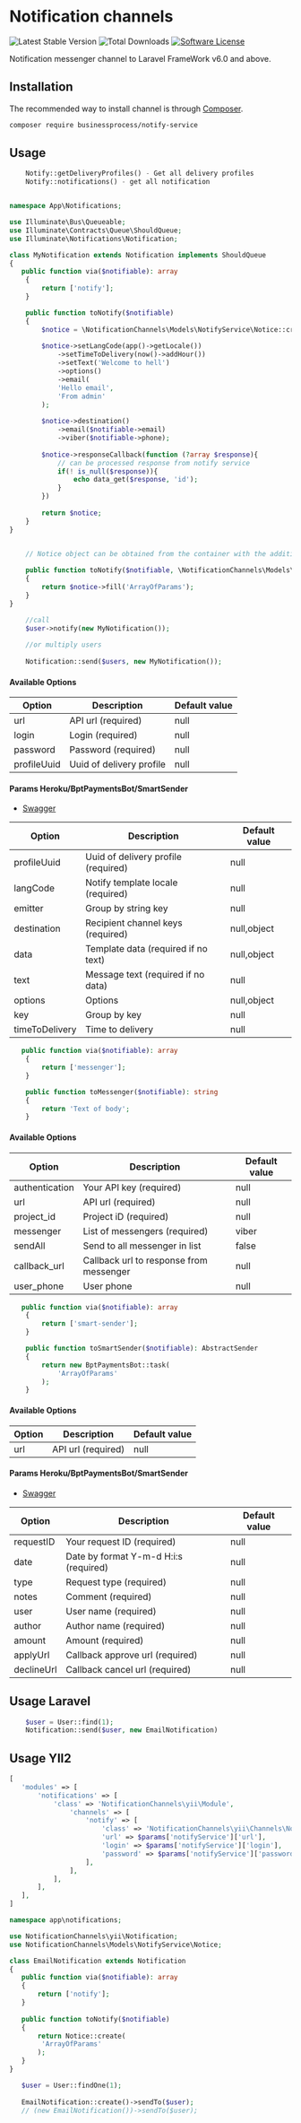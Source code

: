 Notification channels
=============================

![Latest Stable Version](https://poser.pugx.org/businessprocess/notify-service/v/stable)
![Total Downloads](https://poser.pugx.org/businessprocess/notify-service/downloads)
[![Software License](https://img.shields.io/badge/license-MIT-brightgreen.svg?style=flat-square)](LICENSE)

Notification messenger channel to Laravel FrameWork v6.0 and above.

## Installation
The recommended way to install channel is through
[Composer](http://getcomposer.org).

```bash
composer require businessprocess/notify-service
```


## Usage <a name="usege-channels"></a>

```php
    Notify::getDeliveryProfiles() - Get all delivery profiles
    Notify::notifications() - get all notification
```

```php

namespace App\Notifications;

use Illuminate\Bus\Queueable;
use Illuminate\Contracts\Queue\ShouldQueue;
use Illuminate\Notifications\Notification;

class MyNotification extends Notification implements ShouldQueue
{    
   public function via($notifiable): array
    {
        return ['notify'];
    }

    public function toNotify($notifiable)
    {    
        $notice = \NotificationChannels\Models\NotifyService\Notice::create('profileUuid');
        
        $notice->setLangCode(app()->getLocale())
            ->setTimeToDelivery(now()->addHour())
            ->setText('Welcome to hell')
            ->options()
            ->email(
            'Hello email',
            'From admin'
        );
            
        $notice->destination()
            ->email($notifiable->email)
            ->viber($notifiable->phone);    
            
        $notice->responseCallback(function (?array $response){
            // can be processed response from notify service
            if(! is_null($response)){
                echo data_get($response, 'id');
            }
        })
        
        return $notice;     
    }
}
```

```php

    // Notice object can be obtained from the container with the addition of the profileUuid from the configuration
    
    public function toNotify($notifiable, \NotificationChannels\Models\NotifyService\Notice $notice)
    {
        return $notice->fill('ArrayOfParams');
    }
}
```

```php
    //call
    $user->notify(new MyNotification());
    
    //or multiply users
    
    Notification::send($users, new MyNotification());

```

#### Available Options

| Option         | Description               | Default value | 
|----------------|---------------------------|---------------|
| url            | API url (required)        | null          |
| login          | Login (required)          | null          |
| password       | Password (required)       | null          |
| profileUuid    | Uuid of delivery profile  | null          |

#### Params Heroku/BptPaymentsBot/SmartSender
- [Swagger](https://dev.mail-service.me/api-docs/#/Delivery%20profile/DeliveryProfileCreateDeliveryProfile)

| Option         | Description                          | Default value | 
|----------------|--------------------------------------|---------------|
| profileUuid    | Uuid of delivery profile (required)  | null          |
| langCode       | Notify template locale (required)    | null          |
| emitter        | Group by string key                  | null          |
| destination    | Recipient channel keys (required)    | null,object   |
| data           | Template data (required if no text)  | null,object   |
| text           | Message text (required if no data)   | null          |
| options        | Options                              | null,object   |
| key            | Group by key                         | null          |
| timeToDelivery | Time to delivery                     | null          |


```php
   public function via($notifiable): array
    {
        return ['messenger'];
    }

    public function toMessenger($notifiable): string
    {
        return 'Text of body';
    }
```

#### Available Options

| Option         | Description                             | Default value                           | 
|----------------|-----------------------------------------|-----------------------------------------|
| authentication | Your API key (required)                 | null                                    |
| url            | API url (required)                      | null                                    |
| project_id     | Project iD (required)                   | null                                    |
| messenger      | List of messengers (required)           | viber                                   |
| sendAll        | Send to all messenger in list           | false                                   |
| callback_url   | Callback url to response from messenger | null                                    |
| user_phone     | User phone                              | null                                    |


```php
   public function via($notifiable): array
    {
        return ['smart-sender'];
    }

    public function toSmartSender($notifiable): AbstractSender
    {
        return new BptPaymentsBot::task(         
            'ArrayOfParams'       
        );
    }
```

#### Available Options

| Option | Description        | Default value    | 
|--------|--------------------|------------------|
| url    | API url (required) | null             |

#### Params Heroku/BptPaymentsBot/SmartSender
- [Swagger](https://bpt-payments-dev-bot.ooo.ua/swagger-route#/refill-task/RefillTaskController_create)  

| Option     | Description                             | Default value       | 
|------------|-----------------------------------------|---------------------|
| requestID  | Your request ID (required)              | null                |
| date       | Date by format Y-m-d H:i:s (required)   | null                |
| type       | Request type (required)                 | null                |
| notes      | Comment (required)                      | null                |
| user       | User name (required)                    | null                |
| author     | Author name (required)                  | null                |
| amount     | Amount (required)                       | null                |
| applyUrl   | Callback approve url  (required)        | null                |
| declineUrl | Callback cancel url  (required)         | null                |

## Usage Laravel <a name="laravel"></a>

```php
    $user = User::find(1);
    Notification::send($user, new EmailNotification)
```

## Usage YII2 <a name="yii2"></a>
 ```php
[
    'modules' => [
        'notifications' => [
            'class' => 'NotificationChannels\yii\Module',
                'channels' => [
                    'notify' => [
                        'class' => 'NotificationChannels\yii\Channels\NotifyChannel',
                        'url' => $params['notifyService']['url'],
                        'login' => $params['notifyService']['login'],
                        'password' => $params['notifyService']['password'],
                    ],            
                ],
            ],
        ],
    ],
]
 ```

 ```php
namespace app\notifications;

use NotificationChannels\yii\Notification;
use NotificationChannels\Models\NotifyService\Notice;

class EmailNotification extends Notification
{
    public function via($notifiable): array
    {
        return ['notify'];
    } 
    
    public function toNotify($notifiable)
    {
        return Notice::create(
         'ArrayOfParams' 
        );
    }
}
 ```

 ```php
    $user = User::findOne(1);
    
    EmailNotification::create()->sendTo($user);
    // (new EmailNotification())->sendTo($user);
 ```